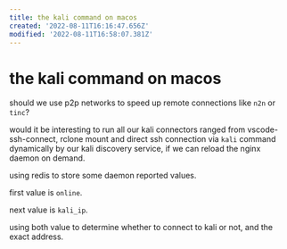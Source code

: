 ```yaml
---
title: the kali command on macos
created: '2022-08-11T16:16:47.656Z'
modified: '2022-08-11T16:58:07.381Z'
---
```


# the kali command on macos

should we use p2p networks to speed up remote connections like `n2n` or `tinc`?

would it be interesting to run all our kali connectors ranged from vscode-ssh-connect, rclone mount and direct ssh connection via `kali` command dynamically by our kali discovery service, if we can reload the nginx daemon on demand.

using redis to store some daemon reported values.

first value is `online`.

next value is `kali_ip`.

using both value to determine whether to connect to kali or not, and the exact address.

